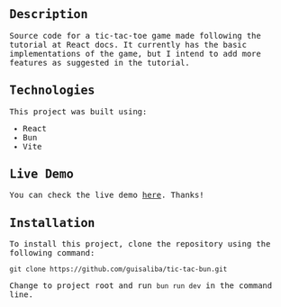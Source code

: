 <samp>

## Description

Source code for a tic-tac-toe game made following the tutorial at React docs. It currently has the basic implementations of the game, but I intend to add more features as suggested in the tutorial.

## Technologies

This project was built using:

- React
- Bun
- Vite

## Live Demo

You can check the live demo [here](https://tic-tac-bun.vercel.app/). Thanks!

## Installation

To install this project, clone the repository using the following command:

```
git clone https://github.com/guisaliba/tic-tac-bun.git
```

Change to project root and run `bun run dev` in the command line.
</samp>
